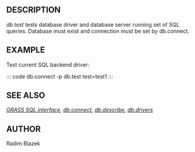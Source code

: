 ## DESCRIPTION

*db.test* tests database driver and database server running set of SQL
queries. Database must exist and connection must be set by db.connect.

## EXAMPLE

Test current SQL backend driver:

::: code
    db.connect -p
    db.test test=test1
:::

## SEE ALSO

*[GRASS SQL interface](sql.html), [db.connect](db.connect.html),
[db.describe](db.describe.html), [db.drivers](db.drivers.html)*

## AUTHOR

Radim Blazek
